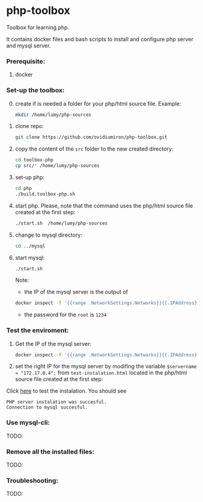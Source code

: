 # php-toolbox
Toolbox for learning php.   

It contains docker files and bash scripts to install and configure php server and  mysql server.  

### Prerequisite:

1. docker

### Set-up the toolbox:

0. create if is needed a folder for your php/html source file. Example: 
   ``` bash
   mkdir /home/lumy/php-sources
   ```
0. clone repo:
   ``` bash
   git clone https://github.com/ovidiumiron/php-toolbox.git 
   ```
1. copy the content of the `src` folder to the new created directory:
   ```bash
   cd toolbox-php
   cp src/* /home/lumy/php-sources
   ```
1. set-up php:
   ```bash
   cd php
   ./build.toolbox-php.sh
   ``` 
1. start php. Please, note that the command uses the php/html source file created at the first step:
   ```bash
   ./start.sh  /home/lumy/php-sources
   ```
1. change to mysql directory:
   ```bash
   cd ../mysql
   ```
2. start mysql:
   ```bash
   ./start.sh
   ``` 
   Note: 

   - the IP of the mysql server is the output of 
   ```bash
   docker inspect -f '{{range .NetworkSettings.Networks}}{{.IPAddress}}{{end}}' toolbox-mysql
   ``` 
   - the password for the `root` is `1234`


### Test the enviroment:
1. Get the IP of the mysql server:
   ```bash
   docker inspect -f '{{range .NetworkSettings.Networks}}{{.IPAddress}}{{end}}' toolbox-mysql
    ```
2. set the right IP for the mysql server by modifing the variable `$servername = "172.17.0.4";` from `test-instalation.html` located in the php/html source file created at the first step: 

Click [here](http://localhost:80/test-instalation.html) to test the instalation. 
You should see  
```
PHP server instalation was succesful.
Connection to mysql succesful.
```

### Use mysql-cli:
TODO:

### Remove all the installed files:
TODO:
### Troubleshooting:
TODO:



